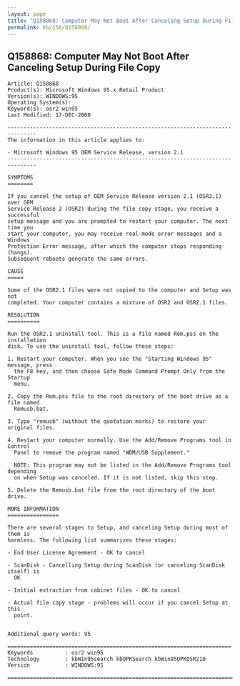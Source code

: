 ```yaml
---
layout: page
title: "Q158868: Computer May Not Boot After Canceling Setup During File Copy"
permalink: kb/158/Q158868/
---
```


## Q158868: Computer May Not Boot After Canceling Setup During File Copy

	Article: Q158868
	Product(s): Microsoft Windows 95.x Retail Product
	Version(s): WINDOWS:95
	Operating System(s): 
	Keyword(s): osr2 win95
	Last Modified: 17-DEC-2000
	
	-------------------------------------------------------------------------------
	The information in this article applies to:
	
	- Microsoft Windows 95 OEM Service Release, version 2.1 
	-------------------------------------------------------------------------------
	
	SYMPTOMS
	========
	
	If you cancel the setup of OEM Service Release version 2.1 (OSR2.1) over OEM
	Service Release 2 (OSR2) during the file copy stage, you receive a successful
	setup message and you are prompted to restart your computer. The next time you
	start your computer, you may receive real-mode error messages and a Windows
	Protection Error message, after which the computer stops responding (hangs).
	Subsequent reboots generate the same errors.
	
	CAUSE
	=====
	
	Some of the OSR2.1 files were not copied to the computer and Setup was not
	completed. Your computer contains a mixture of OSR2 and OSR2.1 files.
	
	RESOLUTION
	==========
	
	Run the OSR2.1 uninstall tool. This is a file named Rem.pss on the installation
	disk. To use the uninstall tool, follow these steps:
	
	1. Restart your computer. When you see the "Starting Windows 95" message, press
	  the F8 key, and then choose Safe Mode Command Prompt Only from the Startup
	  menu.
	
	2. Copy the Rem.pss file to the root directory of the boot drive as a file named
	  Remusb.bat.
	
	3. Type "remusb" (without the quotation marks) to restore your original files.
	
	4. Restart your computer normally. Use the Add/Remove Programs tool in Control
	  Panel to remove the program named "WDM/USB Supplement."
	
	  NOTE: This program may not be listed in the Add/Remove Programs tool depending
	  on when Setup was canceled. If it is not listed, skip this step.
	
	5. Delete the Remusb.bat file from the root directory of the boot drive.
	
	MORE INFORMATION
	================
	
	There are several stages to Setup, and canceling Setup during most of them is
	harmless. The following list summarizes these stages:
	
	- End User License Agreement - OK to cancel
	
	- ScanDisk - Cancelling Setup during ScanDisk (or canceling ScanDisk itself) is
	  OK
	
	- Initial extraction from cabinet files - OK to cancel
	
	- Actual file copy stage - problems will occur if you cancel Setup at this
	  point.
	
	
	Additional query words: 95
	
	======================================================================
	Keywords          : osr2 win95 
	Technology        : kbWin95search kbOPKSearch kbWin95OPKOSR210
	Version           : WINDOWS:95
	
	=============================================================================
	

